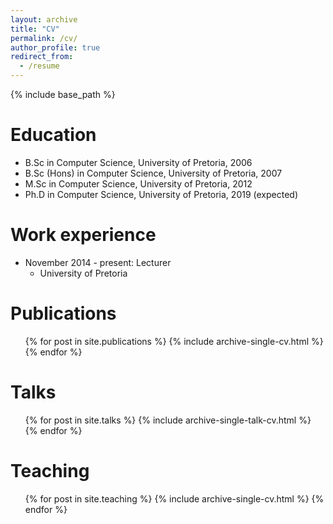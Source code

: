 ```yaml
---
layout: archive
title: "CV"
permalink: /cv/
author_profile: true
redirect_from:
  - /resume
---
```


{% include base_path %}

Education
======
* B.Sc in Computer Science, University of Pretoria, 2006
* B.Sc (Hons) in Computer Science, University of Pretoria, 2007
* M.Sc in Computer Science, University of Pretoria, 2012
* Ph.D in Computer Science, University of Pretoria, 2019 (expected)

Work experience
======
* November 2014 - present: Lecturer
  * University of Pretoria
  
Publications
======
  <ul>{% for post in site.publications %}
    {% include archive-single-cv.html %}
  {% endfor %}</ul>
  
Talks
======
  <ul>{% for post in site.talks %}
    {% include archive-single-talk-cv.html %}
  {% endfor %}</ul>
  
Teaching
======
  <ul>{% for post in site.teaching %}
    {% include archive-single-cv.html %}
  {% endfor %}</ul>
  

